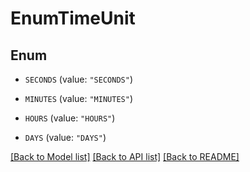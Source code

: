 # EnumTimeUnit

## Enum


* `SECONDS` (value: `"SECONDS"`)

* `MINUTES` (value: `"MINUTES"`)

* `HOURS` (value: `"HOURS"`)

* `DAYS` (value: `"DAYS"`)


[[Back to Model list]](../README.md#documentation-for-models) [[Back to API list]](../README.md#documentation-for-api-endpoints) [[Back to README]](../README.md)


